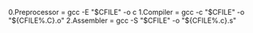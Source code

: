 0.Preprocessor = gcc -E "$CFILE" -o c
1.Compiler = gcc -c "$CFILE" -o "${CFILE%.C}.o"
2.Assembler = gcc -S "$CFILE" -o "${CFILE%.c}.s"
